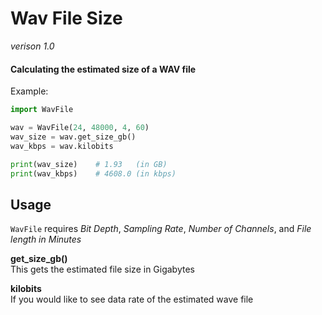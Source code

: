 # Wav File Size
*verison 1.0*
#### Calculating the estimated size of a WAV file

Example:
``` python
import WavFile

wav = WavFile(24, 48000, 4, 60)
wav_size = wav.get_size_gb()
wav_kbps = wav.kilobits

print(wav_size)    # 1.93   (in GB)
print(wav_kbps)    # 4608.0 (in kbps)

```

## Usage
`WavFile` requires *Bit Depth*, *Sampling Rate*, *Number of Channels*, and *File length in Minutes*

**get_size_gb()** <br>
This gets the estimated file size in Gigabytes

**kilobits** <br>
If you would like to see data rate of the estimated wave file
